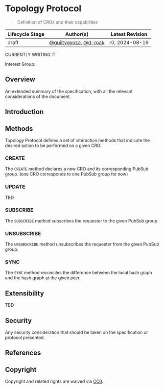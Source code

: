 # Topology Protocol

> Definition of CROs and their capabilities

| Lifecycle Stage | Author(s)                 | Latest Revision |
|-----------------|---------------------------|-----------------|
| draft           | [@guiltygyoza](https://github.com/guiltygyoza), [@d-roak](https://github.com/d-roak) | r0, 2024-08-16  |

CURRENTLY WRITING IT

Interest Group:

## Overview

An extended summary of the specification, with all the relevant considerations of the document.

## Introduction

## Methods
Topology Protocol defines a set of interaction methods that indicate the desired action to be performed on a given CRO.

### CREATE
The `CREATE` method declares a new CRO and its corresponding PubSub group.
(one CRO corresponds to one PubSub group for now)

### UPDATE
TBD

### SUBSCRIBE
The `SUBSCRIBE` method subscribes the requester to the given PubSub group.

### UNSUBSCRIBE
The `UNSUBSCRIBE` method unsubscribes the requester from the given PubSub group.

### SYNC
The `SYNC` method reconciles the difference between the local hash graph and the hash graph at the given peer.

## Extensibility
TBD

## Security
Any security consideration that should be taken on the specification or protocol presented.

## References

## Copyright

Copyright and related rights are waived via [CC0](https://creativecommons.org/publicdomain/zero/1.0/).
